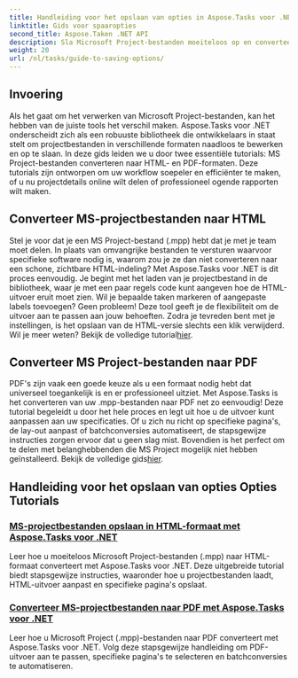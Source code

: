 ```yaml
---
title: Handleiding voor het opslaan van opties in Aspose.Tasks voor .NET
linktitle: Gids voor spaaropties
second_title: Aspose.Taken .NET API
description: Sla Microsoft Project-bestanden moeiteloos op en converteer ze met Aspose.Tasks voor .NET. Bekijk tutorials over het exporteren naar HTML- en PDF-indelingen.
weight: 20
url: /nl/tasks/guide-to-saving-options/
---
```

## Invoering

Als het gaat om het verwerken van Microsoft Project-bestanden, kan het hebben van de juiste tools het verschil maken. Aspose.Tasks voor .NET onderscheidt zich als een robuuste bibliotheek die ontwikkelaars in staat stelt om projectbestanden in verschillende formaten naadloos te bewerken en op te slaan. In deze gids leiden we u door twee essentiële tutorials: MS Project-bestanden converteren naar HTML- en PDF-formaten. Deze tutorials zijn ontworpen om uw workflow soepeler en efficiënter te maken, of u nu projectdetails online wilt delen of professioneel ogende rapporten wilt maken.

## Converteer MS-projectbestanden naar HTML

Stel je voor dat je een MS Project-bestand (.mpp) hebt dat je met je team moet delen. In plaats van omvangrijke bestanden te versturen waarvoor specifieke software nodig is, waarom zou je ze dan niet converteren naar een schone, zichtbare HTML-indeling? Met Aspose.Tasks voor .NET is dit proces eenvoudig. Je begint met het laden van je projectbestand in de bibliotheek, waar je met een paar regels code kunt aangeven hoe de HTML-uitvoer eruit moet zien. Wil je bepaalde taken markeren of aangepaste labels toevoegen? Geen probleem! Deze tool geeft je de flexibiliteit om de uitvoer aan te passen aan jouw behoeften. Zodra je tevreden bent met je instellingen, is het opslaan van de HTML-versie slechts een klik verwijderd. Wil je meer weten? Bekijk de volledige tutorial[hier](./save-ms-project-files-to-html-format/).

## Converteer MS Project-bestanden naar PDF

PDF's zijn vaak een goede keuze als u een formaat nodig hebt dat universeel toegankelijk is en er professioneel uitziet. Met Aspose.Tasks is het converteren van uw .mpp-bestanden naar PDF net zo eenvoudig! Deze tutorial begeleidt u door het hele proces en legt uit hoe u de uitvoer kunt aanpassen aan uw specificaties. Of u zich nu richt op specifieke pagina's, de lay-out aanpast of batchconversies automatiseert, de stapsgewijze instructies zorgen ervoor dat u geen slag mist. Bovendien is het perfect om te delen met belanghebbenden die MS Project mogelijk niet hebben geïnstalleerd. Bekijk de volledige gids[hier](./convert-ms-project-files-to-pdf/).

## Handleiding voor het opslaan van opties Opties Tutorials
### [MS-projectbestanden opslaan in HTML-formaat met Aspose.Tasks voor .NET](./save-ms-project-files-to-html-format/)
Leer hoe u moeiteloos Microsoft Project-bestanden (.mpp) naar HTML-formaat converteert met Aspose.Tasks voor .NET. Deze uitgebreide tutorial biedt stapsgewijze instructies, waaronder hoe u projectbestanden laadt, HTML-uitvoer aanpast en specifieke pagina's opslaat.
### [Converteer MS-projectbestanden naar PDF met Aspose.Tasks voor .NET](./convert-ms-project-files-to-pdf/)
Leer hoe u Microsoft Project (.mpp)-bestanden naar PDF converteert met Aspose.Tasks voor .NET. Volg deze stapsgewijze handleiding om PDF-uitvoer aan te passen, specifieke pagina's te selecteren en batchconversies te automatiseren.